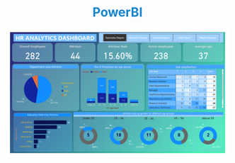 <h1 align="center" style="color:#1986cf">PowerBI</h1>
<div align="center"><img src="https://github.com/pawancr7/power-bi-/blob/main/powerbi1/hr%20(1).pdf"></div>

